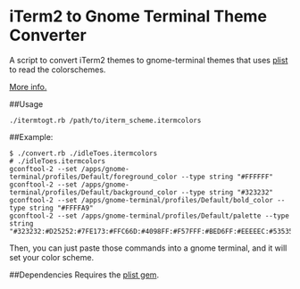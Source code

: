 # iTerm2 to Gnome Terminal Theme Converter

A script to convert iTerm2 themes to gnome-terminal themes that uses
[plist](https://github.com/bleything/plist) to read the colorschemes.

[More info.](http://www.sharms.org/blog/2012/08/24/using-iterm2-themes-with-gnome-terminal/)

##Usage

    ./itermtogt.rb /path/to/iterm_scheme.itermcolors

##Example:

    $ ./convert.rb ./idleToes.itermcolors 
    # ./idleToes.itermcolors
    gconftool-2 --set /apps/gnome-terminal/profiles/Default/foreground_color --type string "#FFFFFF"
    gconftool-2 --set /apps/gnome-terminal/profiles/Default/background_color --type string "#323232"
    gconftool-2 --set /apps/gnome-terminal/profiles/Default/bold_color --type string "#FFFFA9"
    gconftool-2 --set /apps/gnome-terminal/profiles/Default/palette --type string "#323232:#D25252:#7FE173:#FFC66D:#4098FF:#F57FFF:#BED6FF:#EEEEEC:#535353:#F07070:#9DFF90:#FFE48B:#5EB7F7:#FF9DFF:#DCF4FF:#FFFFFF"


Then, you can just paste those commands into a gnome terminal, and it will set
your color scheme.

##Dependencies
Requires the [plist gem](https://github.com/bleything/plist).
